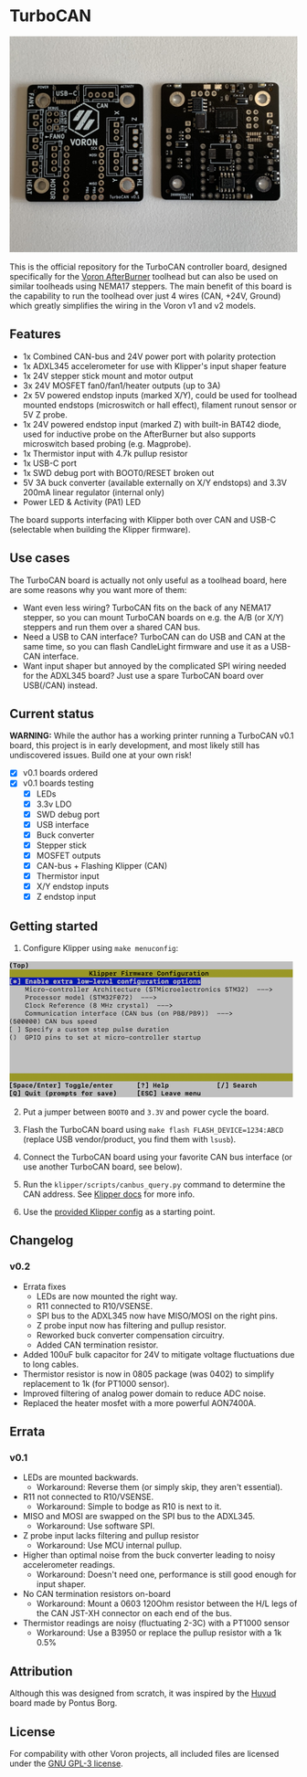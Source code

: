 # TurboCAN

![Image of TurboCAN board](img/turbocan.jpg)

This is the official repository for the TurboCAN controller board, designed specifically for the [Voron AfterBurner] toolhead but can also be used on similar toolheads using NEMA17 steppers. The main benefit of this board is the capability to run the toolhead over just 4 wires (CAN, +24V, Ground) which greatly simplifies the wiring in the Voron v1 and v2 models.

[Voron AfterBurner]: https://github.com/VoronDesign/Voron-Afterburner

## Features

* 1x Combined CAN-bus and 24V power port with polarity protection
* 1x ADXL345 accelerometer for use with Klipper's input shaper feature
* 1x 24V stepper stick mount and motor output
* 3x 24V MOSFET fan0/fan1/heater outputs (up to 3A)
* 2x 5V powered endstop inputs (marked X/Y), could be used for toolhead mounted endstops (microswitch or hall effect), filament runout sensor or 5V Z probe.
* 1x 24V powered endstop input (marked Z) with built-in BAT42 diode, used for inductive probe on the AfterBurner but also supports microswitch based probing (e.g. Magprobe).
* 1x Thermistor input with 4.7k pullup resistor
* 1x USB-C port
* 1x SWD debug port with BOOT0/RESET broken out
* 5V 3A buck converter (available externally on X/Y endstops) and 3.3V 200mA linear regulator (internal only)
* Power LED & Activity (PA1) LED

The board supports interfacing with Klipper both over CAN and USB-C (selectable when building the Klipper firmware).

## Use cases

The TurboCAN board is actually not only useful as a toolhead board, here are some reasons why you want more of them:

* Want even less wiring? TurboCAN fits on the back of any NEMA17 stepper, so you can mount TurboCAN boards on e.g. the A/B (or X/Y) steppers and run them over a shared CAN bus.
* Need a USB to CAN interface? TurboCAN can do USB and CAN at the same time, so you can flash CandleLight firmware and use it as a USB-CAN interface.
* Want input shaper but annoyed by the complicated SPI wiring needed for the ADXL345 board? Just use a spare TurboCAN board over USB(/CAN) instead.

## Current status

**WARNING:** While the author has a working printer running a TurboCAN v0.1 board, this project is in early development, and most likely still has undiscovered issues. Build one at your own risk!

- [x] v0.1 boards ordered
- [x] v0.1 boards testing
  - [x] LEDs
  - [x] 3.3v LDO
  - [x] SWD debug port
  - [x] USB interface
  - [x] Buck converter
  - [x] Stepper stick
  - [x] MOSFET outputs
  - [x] CAN-bus + Flashing Klipper (CAN)
  - [x] Thermistor input
  - [x] X/Y endstop inputs
  - [x] Z endstop input

## Getting started

1. Configure Klipper using `make menuconfig`:

![Klipper menuconfig](img/image0.png)

2. Put a jumper between `BOOT0` and `3.3V` and power cycle the board.

3. Flash the TurboCAN board using `make flash FLASH_DEVICE=1234:ABCD` (replace USB vendor/product, you find them with `lsusb`).

4. Connect the TurboCAN board using your favorite CAN bus interface (or use another TurboCAN board, see below).

5. Run the `klipper/scripts/canbus_query.py` command to determine the CAN address. See [Klipper docs](https://www.klipper3d.org/CANBUS.html) for more info.

6. Use the [provided Klipper config](klipper/turbocan.cfg) as a starting point.

## Changelog

### v0.2

* Errata fixes
  * LEDs are now mounted the right way.
  * R11 connected to R10/VSENSE.
  * SPI bus to the ADXL345 now have MISO/MOSI on the right pins.
  * Z probe input now has filtering and pullup resistor.
  * Reworked buck converter compensation circuitry.
  * Added CAN termination resistor.
* Added 100uF bulk capacitor for 24V to mitigate voltage fluctuations due to long cables.
* Thermistor resistor is now in 0805 package (was 0402) to simplify replacement to 1k (for PT1000 sensor).
* Improved filtering of analog power domain to reduce ADC noise.
* Replaced the heater mosfet with a more powerful AON7400A.

## Errata

### v0.1

* LEDs are mounted backwards.
  * Workaround: Reverse them (or simply skip, they aren't essential).
* R11 not connected to R10/VSENSE.
  * Workaround: Simple to bodge as R10 is next to it.
* MISO and MOSI are swapped on the SPI bus to the ADXL345.
  * Workaround: Use software SPI.
* Z probe input lacks filtering and pullup resistor
  * Workaround: Use MCU internal pullup.
* Higher than optimal noise from the buck converter leading to noisy accelerometer readings.
  * Workaround: Doesn't need one, performance is still good enough for input shaper.
* No CAN termination resistors on-board
  * Workaround: Mount a 0603 120Ohm resistor between the H/L legs of the CAN JST-XH connector on each end of the bus.
* Thermistor readings are noisy (fluctuating 2-3C) with a PT1000 sensor
  * Workaround: Use a B3950 or replace the pullup resistor with a 1k 0.5%


## Attribution

Although this was designed from scratch, it was inspired by the [Huvud] board made by Pontus Borg.

[Huvud]: https://github.com/bondus/KlipperToolboard

## License

For compability with other Voron projects, all included files are licensed under the [GNU GPL-3 license].

[GNU GPL-3 license]: https://www.gnu.org/licenses/gpl-3.0.html
